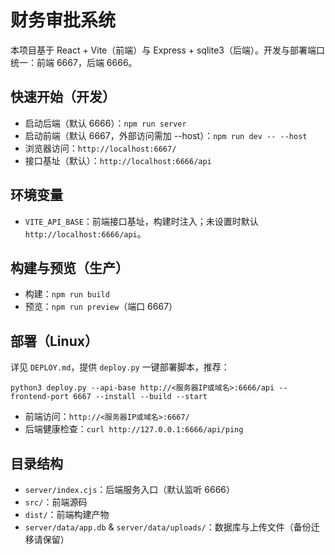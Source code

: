# 财务审批系统

本项目基于 React + Vite（前端）与 Express + sqlite3（后端）。开发与部署端口统一：前端 6667，后端 6666。

## 快速开始（开发）
- 启动后端（默认 6666）：`npm run server`
- 启动前端（默认 6667，外部访问需加 --host）：`npm run dev -- --host`
- 浏览器访问：`http://localhost:6667/`
- 接口基址（默认）：`http://localhost:6666/api`

## 环境变量
- `VITE_API_BASE`：前端接口基址，构建时注入；未设置时默认 `http://localhost:6666/api`。

## 构建与预览（生产）
- 构建：`npm run build`
- 预览：`npm run preview`（端口 6667）

## 部署（Linux）
详见 `DEPLOY.md`，提供 `deploy.py` 一键部署脚本，推荐：
```
python3 deploy.py --api-base http://<服务器IP或域名>:6666/api --frontend-port 6667 --install --build --start
```
- 前端访问：`http://<服务器IP或域名>:6667/`
- 后端健康检查：`curl http://127.0.0.1:6666/api/ping`

## 目录结构
- `server/index.cjs`：后端服务入口（默认监听 6666）
- `src/`：前端源码
- `dist/`：前端构建产物
- `server/data/app.db` & `server/data/uploads/`：数据库与上传文件（备份迁移请保留）
